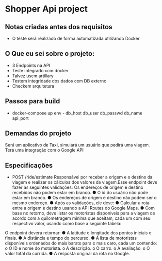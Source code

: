 # Shopper Api project

## Notas criadas antes dos requisitos

- O teste será realizado de forma automatizada utilizando Docker

## O Que eu sei sobre o projeto:

- 3 Endpoints na API
- Teste integrado com docker
- Talvez usem artillary
- Testem integridade dos dados com DB externo
- Checkem arquitetura

## Passos para build

- docker-compose up
  env -
  db_host
  db_user
  db_passwd
  db_name
  api_port

## Demandas do projeto

Será um aplicativo de Taxi, simulará um usuário que pedirá uma viagem.
Terá uma integração com o Google API

## Especificações

- POST /ride/estimate
  Responsável por receber a origem e o destino da viagem e realizar os
  cálculos dos valores da viagem.Esse endpoint deve fazer as seguintes validações:
  Os endereços de origem e destino recebidos não podem estar
  em branco.
  ● O id do usuário não pode estar em branco.
  ● Os endereços de origem e destino não podem ser o mesmo
  endereço.
  ●
  Após as validações, ele deve:
  ● Calcular a rota entre a origem e destino usando a API Routes do
  Google Maps.
  ● Com base no retorno, deve listar os motoristas disponíveis para a
  viagem de acordo com a quilometragem mínima que aceitam,
  cada um com seu respectivo valor, usando como base a
  seguinte tabela:

O endpoint deverá retornar:
● A latitude e longitude dos pontos iniciais e finais.
● A distância e tempo do percurso.
● A lista de motoristas disponíveis ordenados do mais barato para
o mais caro, cada um contendo:
o O ID e nome do motorista.
o A descrição.
o O carro.
o A avaliação.
o O valor total da corrida.
● A resposta original da rota no Google.
